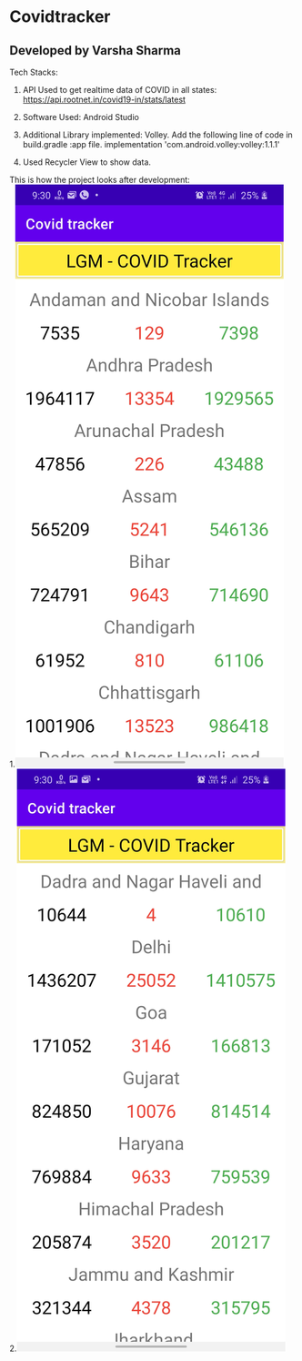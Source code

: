 # Covidtracker
## Developed by Varsha Sharma

Tech Stacks: 
1. API Used to get realtime data of COVID in all states:
https://api.rootnet.in/covid19-in/stats/latest

2. Software Used: Android Studio

3. Additional Library implemented: Volley.
Add the following line of code in build.gradle :app file.
implementation 'com.android.volley:volley:1.1.1'

4. Used Recycler View to show data.

This is how the project looks after development:
<br>
1.![Image 1](https://github.com/itsVarsha/Covidtracker/blob/master/imgs/1.jpg)
<br>
2.![Image 2](https://github.com/itsVarsha/Covidtracker/blob/master/imgs/2.jpg)
